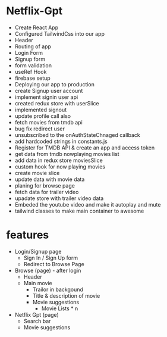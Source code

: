 # Netflix-Gpt

- Create React App
- Configured TailwindCss into our app
- Header
- Routing of app
- Login Form
- Signup form
- form validation
- useRef Hook
- firebase setup
- Deploying our app to production
- create Signup user account
- implement signin user api
- created redux store with userSlice
- implemented signout
- update profile call also
- fetch movies from tmdb api
- bug fix redirect user
- unsubscribed to the onAuthStateChnaged callback
- add hardcoded strings in constants.js
- Register for TMDB API & create an app and access token
- get data from tmdb nowplaying movies list
- add data in redux store moviesSlice
- custom hook for now playing movies
- create movie slice
- update data with movie data
- planing for browse page
- fetch data for trailer video
- upadate store with trailer video data
- Embeded the youtube video and make it autoplay and mute
- tailwind classes to make main container to awesome

# features
- Login/Signup page
  - Sign In / Sign Up form
  - Redirect to Browse Page
- Browse (page) - after login
  - Header
  - Main movie
    - Trailor in backgound
    - Title & description of movie
    - Movie suggestions
      - Movie Lists * n
- Netflix Gpt (page)    
  - Search bar
  - Movie suggestions  
